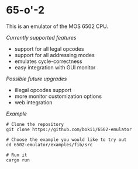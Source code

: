 # 65-o'-2

This is an emulator of the MOS 6502 CPU.

*Currently supported features*
- support for all legal opcodes
- support for all addressing modes
- emulates cycle-correctness
- easy integration with GUI monitor

*Possible future upgrades*
- illegal opcodes support
- more monitor customization options
- web integration

*Example*
```
# Clone the repository
git clone https://github.com/boki1/6502-emulator

# Choose the example you would like to try out
cd 6502-emulator/examples/fib/src

# Run it
cargo run
```
